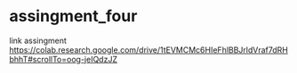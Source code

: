 # assingment_four
link assingment https://colab.research.google.com/drive/1tEVMCMc6HIeFhlBBJrldVraf7dRHbhhT#scrollTo=oog-jeIQdzJZ
